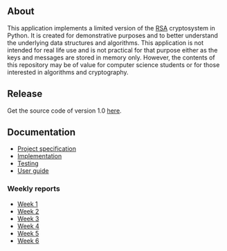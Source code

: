 ## About

This application implements a limited version of the [RSA](https://en.wikipedia.org/wiki/RSA_(cryptosystem)) cryptosystem in Python. It is created for demonstrative purposes and to better understand the underlying data structures and algorithms. This application is not intended for real life use and is not practical for that purpose either as the keys and messages are stored in memory only. However, the contents of this repository may be of value for computer science students or for those interested in algorithms and cryptography.

## Release

Get the source code of version 1.0 [here](https://github.com/rikurauhala/rsa/releases/tag/v1.0).

## Documentation

- [Project specification](documentation/specification.md)
- [Implementation](documentation/implementation.md)
- [Testing](documentation/testing.md)
- [User guide](documentation/guide.md)

### Weekly reports

- [Week 1](documentation/reports/week1.md)
- [Week 2](documentation/reports/week2.md)
- [Week 3](documentation/reports/week3.md)
- [Week 4](documentation/reports/week4.md)
- [Week 5](documentation/reports/week5.md)
- [Week 6](documentation/reports/week6.md)
